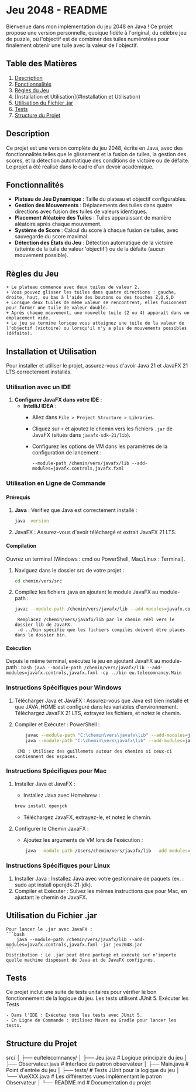 # Jeu 2048 - README

Bienvenue dans mon implémentation du jeu 2048 en Java ! Ce projet propose une version personnelle, quoique fidèle à l'original, du célèbre jeu de puzzle, où l'objectif est de combiner des tuiles numérotées pour finalement obtenir une tuile avec la valeur de l'objectif.

## Table des Matières

1. [Description](#description)
2. [Fonctionnalités](#fonctionnalités)
3. [Règles du Jeu](#règles-du-jeu)
4. [Installation et Utilisation](#Installation et Utilisation)
5. [Utilisation du Fichier .jar](#utilisation-du-fichier-jar)
6. [Tests](#tests)
7. [Structure du Projet](#structure-du-projet)

## Description

Ce projet est une version complète du jeu 2048, écrite en Java, avec des fonctionnalités telles que le glissement et la fusion de tuiles, la gestion des scores, et la détection automatique des conditions de victoire ou de défaite. Le projet a été réalisé dans le cadre d'un devoir académique.

## Fonctionnalités

- **Plateau de Jeu Dynamique** : Taille du plateau et objectif configurables.
- **Gestion des Mouvements** : Déplacements des tuiles dans quatre directions avec fusion des tuiles de valeurs identiques.
- **Placement Aléatoire des Tuiles** : Tuiles apparaissant de manière aléatoire après chaque mouvement.
- **Système de Score** : Calcul du score à chaque fusion de tuiles, avec sauvegarde du score maximal.
- **Détection des États du Jeu** : Détection automatique de la victoire (atteinte de la tuile de valeur 'objectif') ou de la défaite (aucun mouvement possible).

## Règles du Jeu

    + Le plateau commence avec deux tuiles de valeur 2.
    + Vous pouvez glisser les tuiles dans quatre directions : gauche, droite, haut, ou bas à l'aide des boutons ou des touches Z,Q,S,D
    + Lorsque deux tuiles de même valeur se rencontrent, elles fusionnent pour former une tuile de valeur double.
    + Après chaque mouvement, une nouvelle tuile (2 ou 4) apparaît dans un emplacement vide.
    + Le jeu se termine lorsque vous atteignez une tuile de la valeur de l'objectif (victoire) ou lorsqu'il n'y a plus de mouvements possibles (défaite).

## Installation et Utilisation

Pour installer et utiliser le projet, assurez-vous d'avoir Java 21 et JavaFX 21 LTS correctement installés.

### Utilisation avec un IDE

1. **Configurer JavaFX dans votre IDE** :
   - **IntelliJ IDEA** :
     - Allez dans `File > Project Structure > Libraries`.
     - Cliquez sur `+` et ajoutez le chemin vers les fichiers `.jar` de JavaFX (situés dans `javafx-sdk-21/lib`).
     - Configurez les options de VM dans les paramètres de la configuration de lancement :

       ```
       --module-path /chemin/vers/javafx/lib --add-modules=javafx.controls,javafx.fxml
       ```

### Utilisation en Ligne de Commande

#### Prérequis

1. **Java** : Vérifiez que Java est correctement installé :
   ```bash
   java -version
   ```
2. JavaFX : Assurez-vous d'avoir téléchargé et extrait JavaFX 21 LTS.

#### Compilation

Ouvrez un terminal (Windows : cmd ou PowerShell, Mac/Linux : Terminal).

1. Naviguez dans le dossier src de votre projet :
    ```bash
    cd chemin/vers/src
    ```

2. Compilez les fichiers .java en ajoutant le module JavaFX au module-path :
    ```bash
    javac --module-path /chemin/vers/javafx/lib --add-modules=javafx.controls,javafx.fxml -d ../bin eu/telecomnancy/*.java
    ```
        Remplacez /chemin/vers/javafx/lib par le chemin réel vers le dossier lib de JavaFX.
        -d ../bin spécifie que les fichiers compilés doivent être placés dans le dossier bin.

#### Exécution

Depuis le même terminal, exécutez le jeu en ajoutant JavaFX au module-path :
    ```bash
    java --module-path /chemin/vers/javafx/lib --add-modules=javafx.controls,javafx.fxml -cp ../bin eu.telecomnancy.Main
    ```

### Instructions Spécifiques pour Windows

1. Télécharger Java et JavaFX :
    Assurez-vous que Java est bien installé et que JAVA_HOME est configuré dans les variables d'environnement.
    Téléchargez JavaFX 21 LTS, extrayez les fichiers, et notez le chemin.

2. Compiler et Exécuter :
    PowerShell :
    ```bash
        javac --module-path "C:\chemin\vers\javafx\lib" --add-modules=javafx.controls,javafx.fxml -d bin src\eu\telecomnancy\*.java
        java --module-path "C:\chemin\vers\javafx\lib" --add-modules=javafx.controls,javafx.fxml -cp bin eu.telecomnancy.Main
    ```
        CMD : Utilisez des guillemets autour des chemins si ceux-ci contiennent des espaces.

### Instructions Spécifiques pour Mac

1. Installer Java et JavaFX :
    - Installez Java avec Homebrew :
    ```bash
    brew install openjdk
    ```
    - Téléchargez JavaFX, extrayez-le, et notez le chemin.

2. Configurer le Chemin JavaFX :

    - Ajoutez les arguments de VM lors de l'exécution :
    ```bash
        java --module-path /Users/chemin/vers/javafx/lib --add-modules=javafx.controls,javafx.fxml -cp bin eu.telecomnancy.Main
    ```

### Instructions Spécifiques pour Linux

1. Installer Java :
    Installez Java avec votre gestionnaire de paquets (ex. : sudo apt install openjdk-21-jdk).
2. Compiler et Exécuter :
    Suivez les mêmes instructions que pour Mac, en ajustant le chemin de JavaFX.


## Utilisation du Fichier .jar

    Pour lancer le .jar avec JavaFX :
    ```bash
        java --module-path /chemin/vers/javafx/lib --add-modules=javafx.controls,javafx.fxml -jar jeu2048.jar
    ```
    Distribution : Le .jar peut être partagé et exécuté sur n'importe quelle machine disposant de Java et de JavaFX configurés.

## Tests

Ce projet inclut une suite de tests unitaires pour vérifier le bon fonctionnement de la logique du jeu. Les tests utilisent JUnit 5.
Exécuter les Tests

    - Dans l'IDE : Exécutez tous les tests avec JUnit 5.
    - En Ligne de Commande : Utilisez Maven ou Gradle pour lancer les tests.

## Structure du Projet

src/
│
├── eu/telecomnancy/
│   ├── Jeu.java                # Logique principale du jeu
│   ├── Observateur.java        # Interface du patron observateur
│   ├── Main.java               # Point d'entrée du jeu
│   ├── tests/                  # Tests JUnit pour la logique du jeu
│   └── VueXXX.java             # Les différentes vues implémentant le patron Observateur
│
└── README.md                   # Documentation du projet
